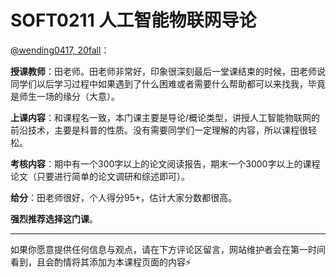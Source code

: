 # SOFT0211 人工智能物联网导论

[@wending0417, 20fall](https://github.com/wending0417)：

**授课教师**：田老师。田老师非常好，印象很深刻最后一堂课结束的时候，田老师说同学们以后学习过程中如果遇到了什么困难或者需要什么帮助都可以来找我，毕竟是师生一场的缘分（大意）。

**上课内容**：和课程名一致，本门课主要是导论/概论类型，讲授人工智能物联网的前沿技术，主要是科普的性质。没有需要同学们一定理解的内容，所以课程很轻松。

**考核内容**：期中有一个300字以上的论文阅读报告，期末一个3000字以上的课程论文（只要进行简单的论文调研和综述即可）。

**给分**：田老师很好，个人得分95+，估计大家分数都很高。

**强烈推荐选择这门课**。

------

如果你愿意提供任何信息与观点，请在下方评论区留言，网站维护者会在第一时间看到，且会酌情将其添加为本课程页面的内容⚡️